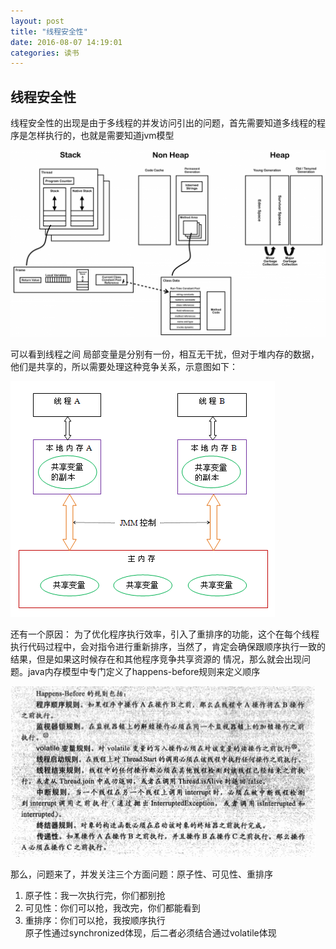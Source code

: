 ```yaml
---
layout: post
title: "线程安全性"
date: 2016-08-07 14:19:01
categories: 读书
---
```


##  线程安全性
线程安全性的出现是由于多线程的并发访问引出的问题，首先需要知道多线程的程序是怎样执行的，也就是需要知道jvm模型

![jvm](/public/img/JVM.png)

可以看到线程之间
局部变量是分别有一份，相互无干扰，但对于堆内存的数据，他们是共享的，所以需要处理这种竞争关系，示意图如下：

![共享](/public/img/thread_share.png)

还有一个原因：
为了优化程序执行效率，引入了重排序的功能，这个在每个线程执行代码过程中，会对指令进行重新排序，当然了，肯定会确保跟顺序执行一致的结果，但是如果这时候存在和其他程序竞争共享资源的
情况，那么就会出现问题。java内存模型中专门定义了happens-before规则来定义顺序

![偏序](/public/img/happens-before.png)

那么，问题来了，并发关注三个方面问题：原子性、可见性、重排序

1. 原子性：我一次执行完，你们都别抢
2. 可见性：你们可以抢，我改完，你们都能看到
3. 重排序：你们可以抢，我按顺序执行  
原子性通过synchronized体现，后二者必须结合通过volatile体现

